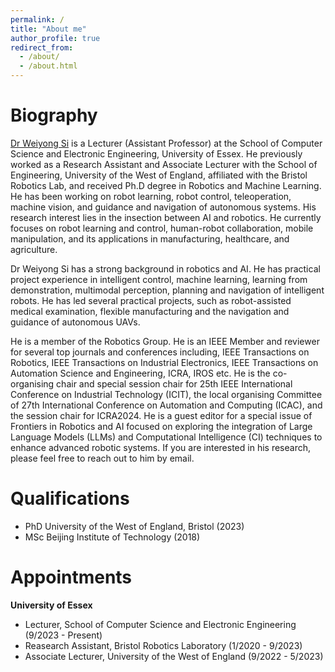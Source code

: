 ```yaml
---
permalink: /
title: "About me"
author_profile: true
redirect_from: 
  - /about/
  - /about.html
---
```


Biography
======
[Dr Weiyong Si](https://www.essex.ac.uk/people/SIWEI11201/Weiyong-Si) is a Lecturer (Assistant Professor) at the School of Computer Science and Electronic Engineering, University of Essex. He previously worked as a Research Assistant and Associate Lecturer with the School of Engineering, University of the West of England, affiliated with the Bristol Robotics Lab, and received Ph.D degree in Robotics and Machine Learning. He has been working on robot learning, robot control, teleoperation, machine vision, and guidance and navigation of autonomous systems. His research interest lies in the insection between  AI and robotics. He currently focuses on robot learning and control, human-robot collaboration, mobile manipulation, and its applications in manufacturing, healthcare, and agriculture. 

Dr Weiyong Si has a strong background in robotics and AI. He has practical project experience in intelligent control, machine learning, learning from demonstration, multimodal perception, planning and navigation of intelligent robots. He has led several practical projects, such as robot-assisted medical examination, flexible manufacturing and the navigation and guidance of autonomous UAVs.

He is a member of the Robotics Group. He is an IEEE Member and reviewer for several top journals and conferences including, IEEE Transactions on Robotics, IEEE Transactions on Industrial Electronics, IEEE Transactions on Automation Science and Engineering, ICRA, IROS etc. He is the co-organising chair and special session chair for 25th IEEE International Conference on Industrial Technology (ICIT), the local organising Committee of 27th International Conference on Automation and Computing (ICAC), and the session chair for ICRA2024. He is a guest editor for a special issue of Frontiers in Robotics and AI focused on exploring the integration of Large Language Models (LLMs) and Computational Intelligence (CI) techniques to enhance advanced robotic systems.  If you are interested in his research, please feel free to reach out to him by email.


Qualifications
======
- PhD University of the West of England, Bristol (2023)
- MSc Beijing Institute of Technology (2018)


Appointments
======
**University of Essex**
- Lecturer, School of Computer Science and Electronic Engineering (9/2023 - Present)
- Reasearch Assistant, Bristol Robotics Laboratory (1/2020 - 9/2023)
- Associate Lecturer, University of the West of England (9/2022 - 5/2023)
